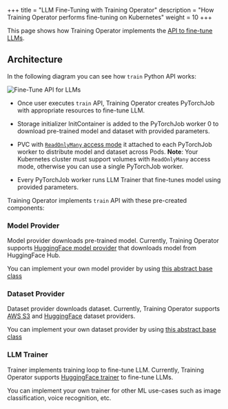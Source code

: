 +++
title = "LLM Fine-Tuning with Training Operator"
description = "How Training Operator performs fine-tuning on Kubernetes"
weight = 10
+++

This page shows how Training Operator implements the
[API to fine-tune LLMs](/docs/components/training/user-guides/fine-tuning).

## Architecture

In the following diagram you can see how `train` Python API works:

<img src="/docs/components/training/images/fine-tune-llm-api.drawio.svg"
  alt="Fine-Tune API for LLMs"
  class="mt-3 mb-3">

- Once user executes `train` API, Training Operator creates PyTorchJob with appropriate resources
  to fine-tune LLM.

- Storage initializer InitContainer is added to the PyTorchJob worker 0 to download
  pre-trained model and dataset with provided parameters.

- PVC with [`ReadOnlyMany` access mode](https://kubernetes.io/docs/concepts/storage/persistent-volumes/#access-modes)
  it attached to each PyTorchJob worker to distribute model and dataset across Pods. **Note**: Your
  Kubernetes cluster must support volumes with `ReadOnlyMany` access mode, otherwise you can use a
  single PyTorchJob worker.

- Every PyTorchJob worker runs LLM Trainer that fine-tunes model using provided parameters.

Training Operator implements `train` API with these pre-created components:

### Model Provider

Model provider downloads pre-trained model. Currently, Training Operator supports
[HuggingFace model provider](https://github.com/kubeflow/training-operator/blob/6ce4d57d699a76c3d043917bd0902c931f14080f/sdk/python/kubeflow/storage_initializer/hugging_face.py#L56)
that downloads model from HuggingFace Hub.

You can implement your own model provider by using [this abstract base class](https://github.com/kubeflow/training-operator/blob/6ce4d57d699a76c3d043917bd0902c931f14080f/sdk/python/kubeflow/storage_initializer/abstract_model_provider.py#L4)

### Dataset Provider

Dataset provider downloads dataset. Currently, Training Operator supports
[AWS S3](https://github.com/kubeflow/training-operator/blob/6ce4d57d699a76c3d043917bd0902c931f14080f/sdk/python/kubeflow/storage_initializer/s3.py#L37)
and [HuggingFace](https://github.com/kubeflow/training-operator/blob/6ce4d57d699a76c3d043917bd0902c931f14080f/sdk/python/kubeflow/storage_initializer/hugging_face.py#L92)
dataset providers.

You can implement your own dataset provider by using [this abstract base class](https://github.com/kubeflow/training-operator/blob/6ce4d57d699a76c3d043917bd0902c931f14080f/sdk/python/kubeflow/storage_initializer/abstract_dataset_provider.py)

### LLM Trainer

Trainer implements training loop to fine-tune LLM. Currently, Training Operator supports
[HuggingFace trainer](https://github.com/kubeflow/training-operator/blob/6ce4d57d699a76c3d043917bd0902c931f14080f/sdk/python/kubeflow/trainer/hf_llm_training.py#L118-L139)
to fine-tune LLMs.

You can implement your own trainer for other ML use-cases such as image classification,
voice recognition, etc.
